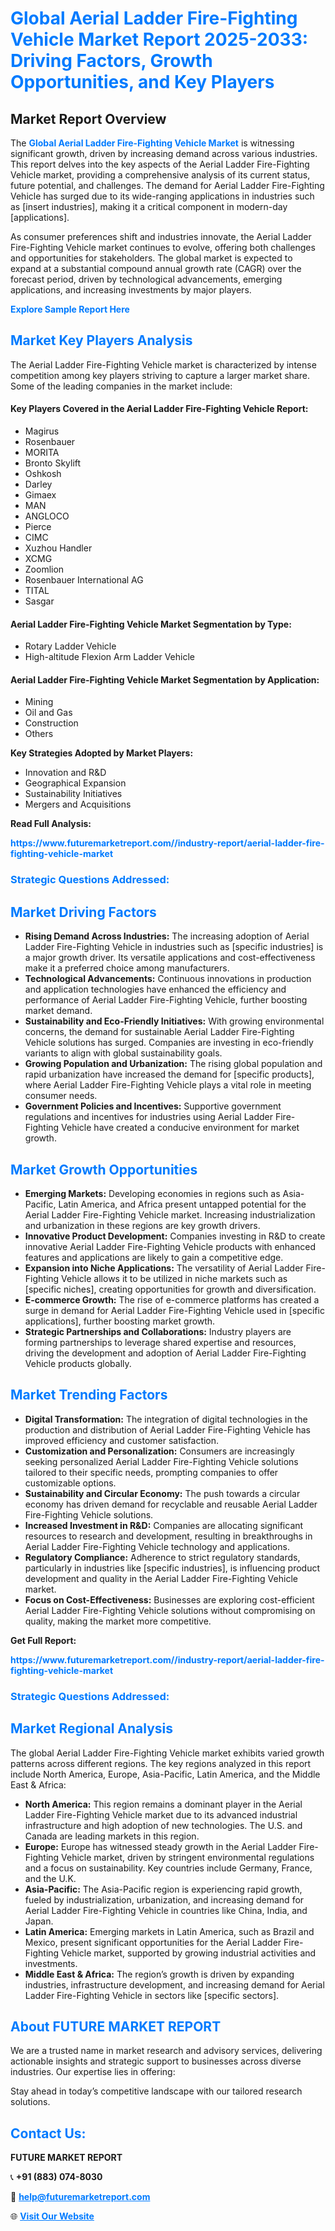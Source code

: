 <h1 style="color: #007BFF;">Global Aerial Ladder Fire-Fighting Vehicle Market Report 2025-2033: Driving Factors, Growth Opportunities, and Key Players</h1>

<section id="overview">
<h2>Market Report Overview</h2>
<p>The <a href="https://www.futuremarketreport.com//industry-report/aerial-ladder-fire-fighting-vehicle-market" style="color: #007BFF; text-decoration: none;"><strong>Global Aerial Ladder Fire-Fighting Vehicle Market</strong></a> is witnessing significant growth, driven by increasing demand across various industries. This report delves into the key aspects of the Aerial Ladder Fire-Fighting Vehicle market, providing a comprehensive analysis of its current status, future potential, and challenges. The demand for Aerial Ladder Fire-Fighting Vehicle has surged due to its wide-ranging applications in industries such as [insert industries], making it a critical component in modern-day [applications].</p>
<p>As consumer preferences shift and industries innovate, the Aerial Ladder Fire-Fighting Vehicle market continues to evolve, offering both challenges and opportunities for stakeholders. The global market is expected to expand at a substantial compound annual growth rate (CAGR) over the forecast period, driven by technological advancements, emerging applications, and increasing investments by major players.</p>
</section>

<section id="overview">
<p><a href="https://www.futuremarketreport.com//request-sample/reportId=91276" style="color: #007BFF; text-decoration: none;"><strong>Explore Sample Report Here</strong></a></p>
</section>

<section id="key-players">
<h2 style="color: #007BFF;">Market Key Players Analysis</h2>
<p>The Aerial Ladder Fire-Fighting Vehicle market is characterized by intense competition among key players striving to capture a larger market share. Some of the leading companies in the market include:</p>
<h4>Key Players Covered in the Aerial Ladder Fire-Fighting Vehicle Report:</h4>
<ul><li>Magirus</li><li>Rosenbauer</li><li>MORITA</li><li>Bronto Skylift</li><li>Oshkosh</li><li>Darley</li><li>Gimaex</li><li>MAN</li><li>ANGLOCO</li><li>Pierce</li><li>CIMC</li><li>Xuzhou Handler</li><li>XCMG</li><li>Zoomlion</li><li>Rosenbauer International AG</li><li>TITAL</li><li>Sasgar</li></ul>
<h4>Aerial Ladder Fire-Fighting Vehicle Market Segmentation by Type:</h4>
<ul><li>Rotary Ladder Vehicle</li><li>High-altitude Flexion Arm Ladder Vehicle</li></ul>

<h4>Aerial Ladder Fire-Fighting Vehicle Market Segmentation by Application:</h4>
<ul><li>Mining</li><li>Oil and Gas</li><li>Construction</li><li>Others</li></ul>
<p><strong>Key Strategies Adopted by Market Players:</strong></p>
<ul>
<li>Innovation and R&D</li>
<li>Geographical Expansion</li>
<li>Sustainability Initiatives</li>
<li>Mergers and Acquisitions</li>
</ul>
</section>

<section>
<p><strong>Read Full Analysis: </strong></p><a href="https://www.futuremarketreport.com//industry-report/aerial-ladder-fire-fighting-vehicle-market" style="color: #007BFF; text-decoration: none;"><strong>https://www.futuremarketreport.com//industry-report/aerial-ladder-fire-fighting-vehicle-market</strong></a>
<h3 style="color: #007BFF;">Strategic Questions Addressed:</h3>
</section>

<section id="driving-factors">
<h2 style="color: #007BFF;">Market Driving Factors</h2>
<ul>
<li><strong>Rising Demand Across Industries:</strong> The increasing adoption of Aerial Ladder Fire-Fighting Vehicle in industries such as [specific industries] is a major growth driver. Its versatile applications and cost-effectiveness make it a preferred choice among manufacturers.</li>
<li><strong>Technological Advancements:</strong> Continuous innovations in production and application technologies have enhanced the efficiency and performance of Aerial Ladder Fire-Fighting Vehicle, further boosting market demand.</li>
<li><strong>Sustainability and Eco-Friendly Initiatives:</strong> With growing environmental concerns, the demand for sustainable Aerial Ladder Fire-Fighting Vehicle solutions has surged. Companies are investing in eco-friendly variants to align with global sustainability goals.</li>
<li><strong>Growing Population and Urbanization:</strong> The rising global population and rapid urbanization have increased the demand for [specific products], where Aerial Ladder Fire-Fighting Vehicle plays a vital role in meeting consumer needs.</li>
<li><strong>Government Policies and Incentives:</strong> Supportive government regulations and incentives for industries using Aerial Ladder Fire-Fighting Vehicle have created a conducive environment for market growth.</li>
</ul>
</section>

<section id="growth-opportunities">
<h2 style="color: #007BFF;">Market Growth Opportunities</h2>
<ul>
<li><strong>Emerging Markets:</strong> Developing economies in regions such as Asia-Pacific, Latin America, and Africa present untapped potential for the Aerial Ladder Fire-Fighting Vehicle market. Increasing industrialization and urbanization in these regions are key growth drivers.</li>
<li><strong>Innovative Product Development:</strong> Companies investing in R&D to create innovative Aerial Ladder Fire-Fighting Vehicle products with enhanced features and applications are likely to gain a competitive edge.</li>
<li><strong>Expansion into Niche Applications:</strong> The versatility of Aerial Ladder Fire-Fighting Vehicle allows it to be utilized in niche markets such as [specific niches], creating opportunities for growth and diversification.</li>
<li><strong>E-commerce Growth:</strong> The rise of e-commerce platforms has created a surge in demand for Aerial Ladder Fire-Fighting Vehicle used in [specific applications], further boosting market growth.</li>
<li><strong>Strategic Partnerships and Collaborations:</strong> Industry players are forming partnerships to leverage shared expertise and resources, driving the development and adoption of Aerial Ladder Fire-Fighting Vehicle products globally.</li>
</ul>
</section>

<section id="trending-factors">
<h2 style="color: #007BFF;">Market Trending Factors</h2>
<ul>
<li><strong>Digital Transformation:</strong> The integration of digital technologies in the production and distribution of Aerial Ladder Fire-Fighting Vehicle has improved efficiency and customer satisfaction.</li>
<li><strong>Customization and Personalization:</strong> Consumers are increasingly seeking personalized Aerial Ladder Fire-Fighting Vehicle solutions tailored to their specific needs, prompting companies to offer customizable options.</li>
<li><strong>Sustainability and Circular Economy:</strong> The push towards a circular economy has driven demand for recyclable and reusable Aerial Ladder Fire-Fighting Vehicle solutions.</li>
<li><strong>Increased Investment in R&D:</strong> Companies are allocating significant resources to research and development, resulting in breakthroughs in Aerial Ladder Fire-Fighting Vehicle technology and applications.</li>
<li><strong>Regulatory Compliance:</strong> Adherence to strict regulatory standards, particularly in industries like [specific industries], is influencing product development and quality in the Aerial Ladder Fire-Fighting Vehicle market.</li>
<li><strong>Focus on Cost-Effectiveness:</strong> Businesses are exploring cost-efficient Aerial Ladder Fire-Fighting Vehicle solutions without compromising on quality, making the market more competitive.</li>
</ul>
</section>

<section>
<p><strong>Get Full Report: </strong></p><a href="https://www.futuremarketreport.com//industry-report/aerial-ladder-fire-fighting-vehicle-market" style="color: #007BFF; text-decoration: none;"><strong>https://www.futuremarketreport.com//industry-report/aerial-ladder-fire-fighting-vehicle-market</strong></a>
<h3 style="color: #007BFF;">Strategic Questions Addressed:</h3>
</section>


<section id="regional-analysis">
<h2 style="color: #007BFF;">Market Regional Analysis</h2>
<p>The global Aerial Ladder Fire-Fighting Vehicle market exhibits varied growth patterns across different regions. The key regions analyzed in this report include North America, Europe, Asia-Pacific, Latin America, and the Middle East & Africa:</p>
<ul>
<li><strong>North America:</strong> This region remains a dominant player in the Aerial Ladder Fire-Fighting Vehicle market due to its advanced industrial infrastructure and high adoption of new technologies. The U.S. and Canada are leading markets in this region.</li>
<li><strong>Europe:</strong> Europe has witnessed steady growth in the Aerial Ladder Fire-Fighting Vehicle market, driven by stringent environmental regulations and a focus on sustainability. Key countries include Germany, France, and the U.K.</li>
<li><strong>Asia-Pacific:</strong> The Asia-Pacific region is experiencing rapid growth, fueled by industrialization, urbanization, and increasing demand for Aerial Ladder Fire-Fighting Vehicle in countries like China, India, and Japan.</li>
<li><strong>Latin America:</strong> Emerging markets in Latin America, such as Brazil and Mexico, present significant opportunities for the Aerial Ladder Fire-Fighting Vehicle market, supported by growing industrial activities and investments.</li>
<li><strong>Middle East & Africa:</strong> The region’s growth is driven by expanding industries, infrastructure development, and increasing demand for Aerial Ladder Fire-Fighting Vehicle in sectors like [specific sectors].</li>
</ul>
</section>

<footer>
<h2 style="color: #007BFF;">About FUTURE MARKET REPORT</h2>
<p>We are a trusted name in market research and advisory services, delivering actionable insights and strategic support to businesses across diverse industries. Our expertise lies in offering:</p>

<p>Stay ahead in today’s competitive landscape with our tailored research solutions.</p>

<h2 style="color: #007BFF;">Contact Us:</h2>
<p><strong>FUTURE MARKET REPORT</strong></p>
<p>📞 <strong>+91 (883) 074-8030</strong></p>
<p>📧 <strong><a href="mailto:help@futuremarketreport.com" style="color: #007BFF;">help@futuremarketreport.com</a></strong></p>
<p>🌐 <strong><a href="https://www.futuremarketreport.com/" style="color: #007BFF;">Visit Our Website</a></strong></p>
</footer>